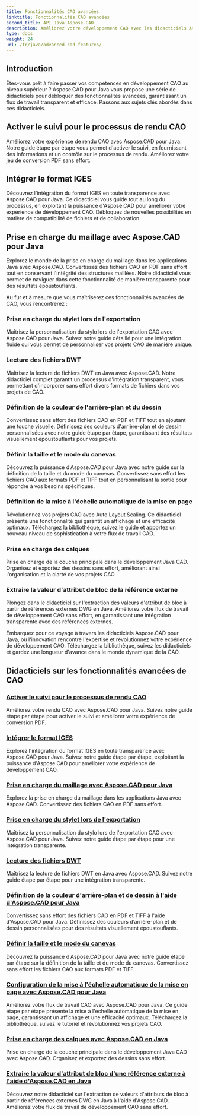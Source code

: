```yaml
---
title: Fonctionnalités CAO avancées
linktitle: Fonctionnalités CAO avancées
second_title: API Java Aspose.CAD
description: Améliorez votre développement CAO avec les didacticiels Aspose.CAD pour Java. Apprenez à activer le suivi, à intégrer le format IGES, à prendre en charge le maillage principal, à personnaliser l'exportation du stylet, à lire les fichiers DWT, etc.
type: docs
weight: 24
url: /fr/java/advanced-cad-features/
---
```


## Introduction

Êtes-vous prêt à faire passer vos compétences en développement CAO au niveau supérieur ? Aspose.CAD pour Java vous propose une série de didacticiels pour débloquer des fonctionnalités avancées, garantissant un flux de travail transparent et efficace. Passons aux sujets clés abordés dans ces didacticiels.

## Activer le suivi pour le processus de rendu CAO
Améliorez votre expérience de rendu CAO avec Aspose.CAD pour Java. Notre guide étape par étape vous permet d'activer le suivi, en fournissant des informations et un contrôle sur le processus de rendu. Améliorez votre jeu de conversion PDF sans effort.

## Intégrer le format IGES
Découvrez l'intégration du format IGES en toute transparence avec Aspose.CAD pour Java. Ce didacticiel vous guide tout au long du processus, en exploitant la puissance d'Aspose.CAD pour améliorer votre expérience de développement CAO. Débloquez de nouvelles possibilités en matière de compatibilité de fichiers et de collaboration.

## Prise en charge du maillage avec Aspose.CAD pour Java
Explorez le monde de la prise en charge du maillage dans les applications Java avec Aspose.CAD. Convertissez des fichiers CAO en PDF sans effort tout en conservant l'intégrité des structures maillées. Notre didacticiel vous permet de naviguer dans cette fonctionnalité de manière transparente pour des résultats époustouflants.

Au fur et à mesure que vous maîtriserez ces fonctionnalités avancées de CAO, vous rencontrerez :

### Prise en charge du stylet lors de l'exportation
Maîtrisez la personnalisation du stylo lors de l'exportation CAO avec Aspose.CAD pour Java. Suivez notre guide détaillé pour une intégration fluide qui vous permet de personnaliser vos projets CAO de manière unique.

### Lecture des fichiers DWT
Maîtrisez la lecture de fichiers DWT en Java avec Aspose.CAD. Notre didacticiel complet garantit un processus d'intégration transparent, vous permettant d'incorporer sans effort divers formats de fichiers dans vos projets de CAO.

### Définition de la couleur de l'arrière-plan et du dessin
Convertissez sans effort des fichiers CAO en PDF et TIFF tout en ajoutant une touche visuelle. Définissez des couleurs d'arrière-plan et de dessin personnalisées avec notre guide étape par étape, garantissant des résultats visuellement époustouflants pour vos projets.

### Définir la taille et le mode du canevas
Découvrez la puissance d'Aspose.CAD pour Java avec notre guide sur la définition de la taille et du mode du canevas. Convertissez sans effort les fichiers CAO aux formats PDF et TIFF tout en personnalisant la sortie pour répondre à vos besoins spécifiques.

### Définition de la mise à l'échelle automatique de la mise en page
Révolutionnez vos projets CAO avec Auto Layout Scaling. Ce didacticiel présente une fonctionnalité qui garantit un affichage et une efficacité optimaux. Téléchargez la bibliothèque, suivez le guide et apportez un nouveau niveau de sophistication à votre flux de travail CAO.

### Prise en charge des calques
Prise en charge de la couche principale dans le développement Java CAD. Organisez et exportez des dessins sans effort, améliorant ainsi l'organisation et la clarté de vos projets CAO.

### Extraire la valeur d'attribut de bloc de la référence externe
Plongez dans le didacticiel sur l'extraction des valeurs d'attribut de bloc à partir de références externes DWG en Java. Améliorez votre flux de travail de développement CAO sans effort, en garantissant une intégration transparente avec des références externes.

Embarquez pour ce voyage à travers les didacticiels Aspose.CAD pour Java, où l'innovation rencontre l'expertise et révolutionnez votre expérience de développement CAO. Téléchargez la bibliothèque, suivez les didacticiels et gardez une longueur d'avance dans le monde dynamique de la CAO.
## Didacticiels sur les fonctionnalités avancées de CAO
### [Activer le suivi pour le processus de rendu CAO](./enable-tracking-for-cad-rendering-process/)
Améliorez votre rendu CAO avec Aspose.CAD pour Java. Suivez notre guide étape par étape pour activer le suivi et améliorer votre expérience de conversion PDF.
### [Intégrer le format IGES](./integrate-iges-format/)
Explorez l'intégration du format IGES en toute transparence avec Aspose.CAD pour Java. Suivez notre guide étape par étape, exploitant la puissance d'Aspose.CAD pour améliorer votre expérience de développement CAO.
### [Prise en charge du maillage avec Aspose.CAD pour Java](./mesh-support-in-cad/)
Explorez la prise en charge du maillage dans les applications Java avec Aspose.CAD. Convertissez des fichiers CAO en PDF sans effort. 
### [Prise en charge du stylet lors de l'exportation](./pen-support-in-export/)
Maîtrisez la personnalisation du stylo lors de l'exportation CAO avec Aspose.CAD pour Java. Suivez notre guide étape par étape pour une intégration transparente.
### [Lecture des fichiers DWT](./reading-dwt-files/)
Maîtrisez la lecture de fichiers DWT en Java avec Aspose.CAD. Suivez notre guide étape par étape pour une intégration transparente.
### [Définition de la couleur d'arrière-plan et de dessin à l'aide d'Aspose.CAD pour Java](./setting-background-and-drawing-color/)
Convertissez sans effort des fichiers CAO en PDF et TIFF à l'aide d'Aspose.CAD pour Java. Définissez des couleurs d’arrière-plan et de dessin personnalisées pour des résultats visuellement époustouflants.
### [Définir la taille et le mode du canevas](./set-canvas-size-and-mode/)
Découvrez la puissance d'Aspose.CAD pour Java avec notre guide étape par étape sur la définition de la taille et du mode du canevas. Convertissez sans effort les fichiers CAO aux formats PDF et TIFF.
### [Configuration de la mise à l'échelle automatique de la mise en page avec Aspose.CAD pour Java](./setting-auto-layout-scaling/)
Améliorez votre flux de travail CAO avec Aspose.CAD pour Java. Ce guide étape par étape présente la mise à l'échelle automatique de la mise en page, garantissant un affichage et une efficacité optimaux. Téléchargez la bibliothèque, suivez le tutoriel et révolutionnez vos projets CAO.
### [Prise en charge des calques avec Aspose.CAD en Java](./support-of-layers-in-cad/)
Prise en charge de la couche principale dans le développement Java CAD avec Aspose.CAD. Organisez et exportez des dessins sans effort.
### [Extraire la valeur d'attribut de bloc d'une référence externe à l'aide d'Aspose.CAD en Java](./extract-block-attribute-value/)
Découvrez notre didacticiel sur l'extraction de valeurs d'attributs de bloc à partir de références externes DWG en Java à l'aide d'Aspose.CAD. Améliorez votre flux de travail de développement CAO sans effort.